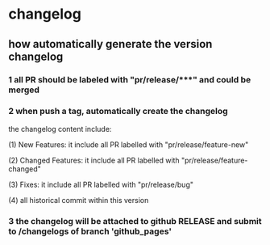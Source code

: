 # changelog

## how automatically generate the version changelog

### 1 all PR should be labeled with "pr/release/***" and could be merged

### 2 when push a tag, automatically create the changelog

the changelog content include:

(1) New Features:   it include all PR labelled with "pr/release/feature-new"

(2) Changed Features: it include all PR labelled with "pr/release/feature-changed"

(3) Fixes: it include all PR labelled with "pr/release/bug"

(4) all historical commit within this version

### 3 the changelog will be attached to github RELEASE and submit to /changelogs of branch 'github_pages'
